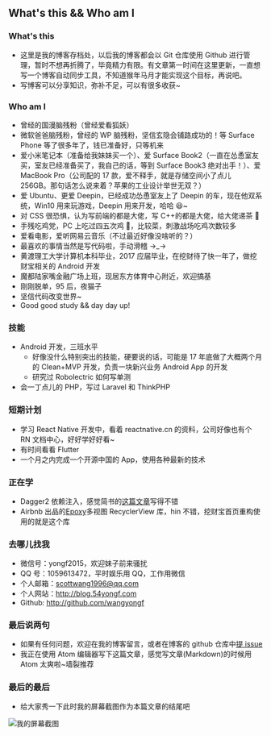 ## What's this && Who am I

### What's this

* 这里是我的博客存档处，以后我的博客都会以 Git 仓库使用 Github 进行管理，暂时不想再折腾了，毕竟精力有限。有文章第一时间在这里更新，一直想写一个博客自动同步工具，不知道猴年马月才能实现这个目标，再说吧。
* 写博客可以分享知识，弥补不足，可以有很多收获~

### Who am I

* 曾经的国漫脑残粉（曾经爱看狐妖）
* 微软爸爸脑残粉，曾经的 WP 脑残粉，坚信玄隐会铺路成功的！等 Surface Phone 等了很多年了，钱已准备好，只等机来
* 爱小米笔记本（准备给我妹妹买一个）、爱 Surface Book2（一直在怂恿室友买，室友已经准备买了，我自己的话，等到 Surface Book3 绝对出手！）、爱 MacBook Pro（公司配的 17 款，爱不释手，就是存储空间小了点儿 256GB。那句话怎么说来着？苹果的工业设计举世无双？）
* 爱 Ubuntu、更爱 Deepin，已经成功怂恿室友上了 Deepin 的车，现在他双系统，Win10 用来玩游戏，Deepin 用来开发，哈哈 😆~
* 对 CSS 很恐惧，认为写前端的都是大佬，写 C++的都是大佬，给大佬递茶 🍵
* 手残吃鸡党，PC 上吃过四五次鸡 🐔，比较菜，刺激战场吃鸡次数较多
* 爱看电影，爱听网易云音乐（不过最近好像没啥听的？）
* 最喜欢的事情当然是写代码啦，手动滑稽 →_→
* 黄渡理工大学计算机本科毕业，2017 应届毕业，在挖财待了快一年了，做挖财宝相关的 Android 开发
* 魔都陆家嘴金融广场上班，现居东方体育中心附近，欢迎搞基
* 刚刚脱单，95 后，夜猫子
* 坚信代码改变世界~
* Good good study && day day up!

### 技能

* Android 开发，三班水平
    * 好像没什么特别突出的技能，硬要说的话，可能是 17 年底做了大概两个月的 Clean+MVP 开发，负责一块新兴业务 Android App 的开发
    * 研究过 Robolectric 如何写单测
* 会一丁点儿的 PHP，写过 Laravel 和 ThinkPHP

### 短期计划

* 学习 React Native 开发中，看着 reactnative.cn 的资料，公司好像也有个 RN 文档中心，好好学好好看~
* 有时间看看 Flutter
* 一个月之内完成一个开源中国的 App，使用各种最新的技术

### 正在学

* Dagger2 依赖注入，感觉简书的[这篇文章](https://www.jianshu.com/p/22c397354997)写得不错
* Airbnb 出品的[Epoxy](https://github.com/airbnb/epoxy)多视图 RecyclerView 库，hin 不错，挖财宝首页重构使用的就是这个库

### 去哪儿找我

* 微信号：yongf2015，欢迎妹子前来骚扰
* QQ 号：1059613472，平时娱乐用 QQ，工作用微信
* 个人邮箱：scottwang1996@qq.com
* 个人网站：http://blog.54yongf.com
* Github: http://github.com/wangyongf

### 最后说两句

* 如果有任何问题，欢迎在我的博客留言，或者在博客的 github 仓库中[提 issue](https://github.com/wangyongf/blog-mds/issues/new)
* 我正在使用 Atom 编辑器写下这篇文章，感觉写文章(Markdown)的时候用 Atom 太爽啦~墙裂推荐

### 最后的最后

* 给大家秀一下此时我的屏幕截图作为本篇文章的结尾吧

![我的屏幕截图](http://7xo5vs.com1.z0.glb.clouddn.com/blog-mds/%E6%88%91%E7%9A%84%E5%B1%8F%E5%B9%95%E6%88%AA%E5%9B%BE.png)
